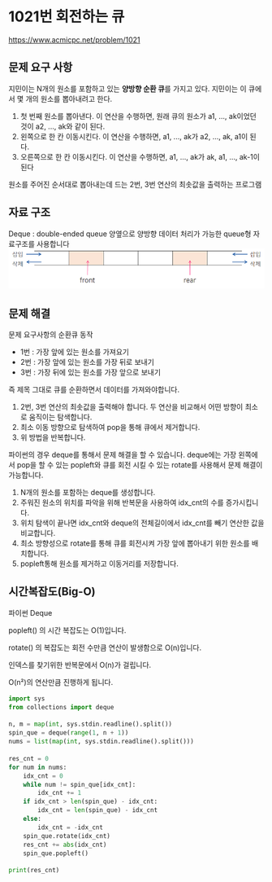 # **1021번 회전하는 큐**
https://www.acmicpc.net/problem/1021
## **문제 요구 사항**
지민이는 N개의 원소를 포함하고 있는 **양방향 순환 큐**를 가지고 있다. 지민이는 이 큐에서 몇 개의 원소를 뽑아내려고 한다.

1. 첫 번째 원소를 뽑아낸다. 이 연산을 수행하면, 원래 큐의 원소가 a1, ..., ak이었던 것이 a2, ..., ak와 같이 된다.
2. 왼쪽으로 한 칸 이동시킨다. 이 연산을 수행하면, a1, ..., ak가 a2, ..., ak, a1이 된다.
3. 오른쪽으로 한 칸 이동시킨다. 이 연산을 수행하면, a1, ..., ak가 ak, a1, ..., ak-1이 된다

원소를 주어진 순서대로 뽑아내는데 드는 2번, 3번 연산의 최솟값을 출력하는 프로그램

## **자료 구조**
Deque : double-ended queue 양옆으로 양방향 데이터 처리가 가능한 queue형 자료구조를 사용합니다
![Alt deque](./img/deque.png)

## **문제 해결**
문제 요구사항의 순환큐 동작
* 1번 : 가장 앞에 있는 원소를 가져요기
* 2번 : 가장 앞에 있는 원소를 가장 뒤로 보내기
* 3번 : 가장 뒤에 있는 원소를 가장 앞으로 보내기

즉 제목 그대로 큐를 순환하면서 데이터를 가져와야합니다.

1. 2번, 3번 연산의 최솟값을 출력해야 합니다. 두 연산을 비교해서 어떤 방향이 최소로 움직이는 탐색합니다.
2. 최소 이동 방향으로 탐색하여 pop을 통해 큐에서 제거합니다.
3. 위 방법을 반복합니다.

파이썬의 경우 deque를 통해서 문제 해결을 할 수 있습니다.
deque에는 가장 왼쪽에서 pop을 할 수 있는 popleft와 큐를 회전 시킬 수 있는 rotate를 사용해서 문제 해결이 가능합니다.

1. N개의 원소를 포함하는 deque를 생성합니다.
2. 주워진 원소의 위치를 파악을 위해 반복문을 사용하여 idx_cnt의 수를 증가시킵니다.
3. 위치 탐색이 끝나면 idx_cnt와 deque의 전체길이에서 idx_cnt를 빼기 연산한 값을 비교합니다.
4. 최소 방향성으로 rotate를 통해 큐를 회전시켜 가장 앞에 뽑아내기 위한 원소를 배치합니다.
5. popleft통해 원소를 제거하고 이동거리를 저장합니다.

## **시간복잡도(Big-O)**
파이썬 Deque

popleft() 의 시간 복잡도는 O(1)입니다.

rotate() 의 복잡도는 회전 수만큼 연산이 발생함으로 O(n)입니다.

인덱스를 찾기위한 반복문에서 O(n)가 걸립니다.

O(n²)의 연산만큼 진행하게 됩니다.
```python
import sys
from collections import deque

n, m = map(int, sys.stdin.readline().split())
spin_que = deque(range(1, n + 1))
nums = list(map(int, sys.stdin.readline().split()))

res_cnt = 0
for num in nums:
    idx_cnt = 0
    while num != spin_que[idx_cnt]:
        idx_cnt += 1
    if idx_cnt > len(spin_que) - idx_cnt:
        idx_cnt = len(spin_que) - idx_cnt
    else:
        idx_cnt = -idx_cnt
    spin_que.rotate(idx_cnt)
    res_cnt += abs(idx_cnt)
    spin_que.popleft()

print(res_cnt)
```